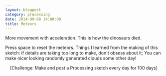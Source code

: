 ```yaml
---
layout: blogpost
category: processing
date: 2014-09-08 14:00:00
title: Meteors
---
```


More movement with acceleration. This is how the dinosaurs died.

<canvas data-processing-sources="/Scripts/MeteorShower.pde"></canvas>

Press space to reset the meteors. Things I learned from the making of this sketch: if details are taking too long to make, don't obsess about it; You can make nicer looking randomly generated clouds some other day!

<center>[Challenge: Make and post a Processing sketch every day for 100 days]</center>